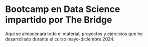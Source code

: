 # Bootcamp en Data Science impartido por The Bridge

Aquí se almacenará todo el material, proyectos y ejercicios que he desarrollado durante el curso mayo-diciembre 2024.
